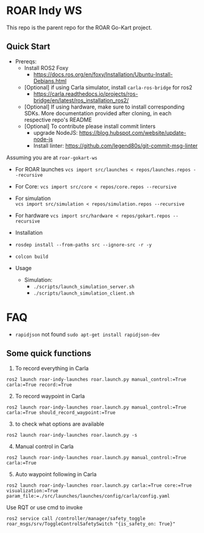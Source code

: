 <!--
 Copyright 2023 michael. All rights reserved.
 Use of this source code is governed by a BSD-style
 license that can be found in the LICENSE file.
-->

# ROAR Indy WS

This repo is the parent repo for the ROAR Go-Kart project. 

## Quick Start
- Prereqs:
  - Install ROS2 Foxy
    - https://docs.ros.org/en/foxy/Installation/Ubuntu-Install-Debians.html
  - [Optional] if using Carla simulator, install `carla-ros-bridge` for ros2
    - https://carla.readthedocs.io/projects/ros-bridge/en/latest/ros_installation_ros2/
  - [Optional] If using hardware, make sure to install corresponding SDKs. More documentation provided after cloning, in each respective repo's README
  - [Optional] To contribute please install commit linters
    - upgrade NodeJS: https://blog.hubspot.com/website/update-node-js
    - Install linter: https://github.com/legend80s/git-commit-msg-linter

Assuming you are at `roar-gokart-ws`

- For ROAR launches
`vcs import src/launches < repos/launches.repos --recursive`

- For Core: 
`vcs import src/core < repos/core.repos --recursive`

- For simulation  
`vcs import src/simulation < repos/simulation.repos --recursive`

- For hardware
 `vcs import src/hardware < repos/gokart.repos --recursive`



- Installation
- `rosdep install --from-paths src --ignore-src -r -y`
- `colcon build`

- Usage
  - Simulation:
    - `./scripts/launch_simulation_server.sh`
    - `./scripts/launch_simulation_client.sh`


# FAQ
- `rapidjson` not found
`sudo apt-get install rapidjson-dev`



## Some quick functions
1. To record everything in Carla
```
ros2 launch roar-indy-launches roar.launch.py manual_control:=True carla:=True record:=True
```
2. To record waypoint in Carla

```
ros2 launch roar-indy-launches roar.launch.py manual_control:=True carla:=True should_record_waypoint:=True
```

3. to check what options are available
```
ros2 launch roar-indy-launches roar.launch.py -s
```

4. Manual control in Carla
```
ros2 launch roar-indy-launches roar.launch.py manual_control:=True carla:=True
```
5. Auto waypoint following in Carla
```
ros2 launch roar-indy-launches roar.launch.py carla:=True core:=True visualization:=True param_file:=./src/launches/launches/config/carla/config.yaml
```
Use RQT or use cmd to invoke
```
ros2 service call /controller/manager/safety_toggle roar_msgs/srv/ToggleControlSafetySwitch "{is_safety_on: True}"
```